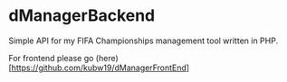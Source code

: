 # dManagerBackend
Simple API for my FIFA Championships management tool written in PHP.

  For frontend please go (here)[https://github.com/kubw19/dManagerFrontEnd]
